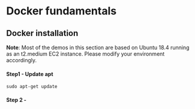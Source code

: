 # Docker fundamentals

## Docker installation

**Note**: Most of the demos in this section are based on Ubuntu 18.4 running as an t2.medium EC2 instance. Please modify your environment accordingly.

#### Step1 - Update apt
`sudo apt-get update`

#### Step 2 - 
<!--stackedit_data:
eyJoaXN0b3J5IjpbLTExMDQ3NTkwNDQsLTE4Mjk2NjI0NTddfQ
==
-->